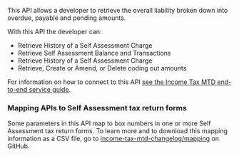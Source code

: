 This API allows a developer to retrieve the overall liability broken down into overdue, payable and pending amounts.

With this API the developer can:
* Retrieve History of a Self Assessment Charge
* Retrieve Self Assessment Balance and Transactions
* Retrieve History of a Self Assessment Charge
* Retrieve, Create or Amend, or Delete coding out amounts

For information on how to connect to this API [see the Income Tax MTD end-to-end service guide](https://developer.service.hmrc.gov.uk/guides/income-tax-mtd-end-to-end-service-guide/).

### Mapping APIs to Self Assessment tax return forms

Some parameters in this API map to box numbers in one or more Self Assessment tax return forms. To learn more and to download this mapping information as a CSV file, go to [income-tax-mtd-changelog/mapping](https://github.com/hmrc/income-tax-mtd-changelog?tab=readme-ov-file#mapping-apis-to-self-assessment-tax-return-forms) on GitHub.